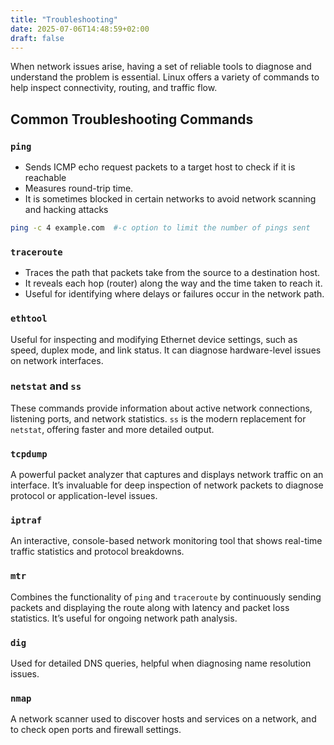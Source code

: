 ```yaml
---
title: "Troubleshooting"
date: 2025-07-06T14:48:59+02:00
draft: false
---
```


When network issues arise, having a set of reliable tools to diagnose and understand the problem is essential. Linux offers a variety of commands to help inspect connectivity, routing, and traffic flow.


## Common Troubleshooting Commands

### `ping` 

- Sends ICMP echo request packets to a target host to check if it is reachable
- Measures round-trip time.
- It is sometimes blocked in certain networks to avoid network scanning and hacking attacks

```bash
ping -c 4 example.com  #-c option to limit the number of pings sent
```


### `traceroute` 

- Traces the path that packets take from the source to a destination host.
- It reveals each hop (router) along the way and the time taken to reach it. 
- Useful for identifying where delays or failures occur in the network path.

### `ethtool`  

Useful for inspecting and modifying Ethernet device settings, such as speed, duplex mode, and link status. It can diagnose hardware-level issues on network interfaces.

### `netstat` and `ss`  
  
These commands provide information about active network connections, listening ports, and network statistics. `ss` is the modern replacement for `netstat`, offering faster and more detailed output.

### `tcpdump`  

A powerful packet analyzer that captures and displays network traffic on an interface. It’s invaluable for deep inspection of network packets to diagnose protocol or application-level issues.

### `iptraf`  

An interactive, console-based network monitoring tool that shows real-time traffic statistics and protocol breakdowns.

### `mtr`  

Combines the functionality of `ping` and `traceroute` by continuously sending packets and displaying the route along with latency and packet loss statistics. It’s useful for ongoing network path analysis.

### `dig`  

Used for detailed DNS queries, helpful when diagnosing name resolution issues.

### `nmap`  

A network scanner used to discover hosts and services on a network, and to check open ports and firewall settings.


